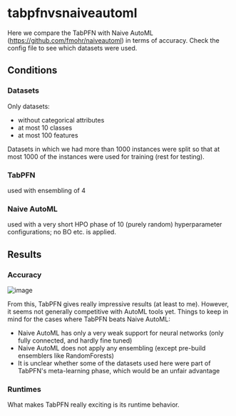 # tabpfnvsnaiveautoml

Here we compare the TabPFN with Naive AutoML (https://github.com/fmohr/naiveautoml) in terms of accuracy. Check the config file to see which datasets were used.

## Conditions
### Datasets
Only datasets:
- without categorical attributes
- at most 10 classes
- at most 100 features

Datasets in which we had more than 1000 instances were split so that at most 1000 of the instances were used for training (rest for testing).

### TabPFN
used with ensembling of 4

### Naive AutoML
used with a very short HPO phase of 10 (purely random) hyperparameter configurations; no BO etc. is applied.

## Results
### Accuracy

![image](https://user-images.githubusercontent.com/696908/197792620-5a0e8c89-cd8d-4fef-9dda-57871153875e.png)

From this, TabPFN gives really impressive results (at least to me). However, it seems not generally competitive with AutoML tools yet. Things to keep in mind for the cases where TabPFN beats Naive AutoML:
- Naive AutoML has only a very weak support for neural networks (only fully connected, and hardly fine tuned)
- Naive AutoML does not apply any ensembling (except pre-build ensemblers like RandomForests)
- It is unclear whether some of the datasets used here were part of TabPFN's meta-learning phase, which would be an unfair advantage

### Runtimes
What makes TabPFN really exciting is its runtime behavior.
